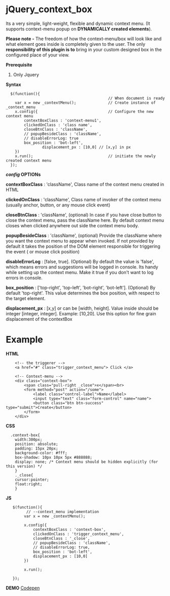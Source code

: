 # jQuery_context_box
Its a very simple, light-weight, flexible and dynamic context menu. (It supports context-menu popup on **DYNAMICALLY created elements**). 

**Please note -** The freedom of how the context-menu/box will look like and what element goes inside is completely given to the user. The only **responsibility of this plugin is to** bring in your custom designed box in the configured place of your view.

**Prerequisite**

1.  Only Jquery

**Syntax**

      $(function(){
                                                 // When document is ready
	    var x = new _contextMenu();              // Create instance of _context_menu
	    x.config({                               // Configure the new context menu
			contextBoxClass : 'context-menu1',
			clickedOnClass : 'class name',
			closeBtnClass : 'className',           
			// popupBesideClass : 'className',
			// disableErrorLog: true 			 
			box_position : 'bot-left',
	                displacement_px : [10,0] // [x,y] in px
	    })
	    x.run();                                 // initiate the newly created context menu
      });


***config* OPTIONs**

 
**contextBoxClass** : 'className',   Class name of the context menu created in HTML

**clickedOnClass** : 'className',    Class name of invoker of the context menu (usually anchor, button, or any mouse click event)

**closeBtnClass** : 'className',     (optional) In case if you have close button to close the context menu, pass the className here. By default context menu closes when clicked anywhere out side the context menu body. 

**popupBesideClass** : 'className',  (optional) Provide the className where you want the context menu to appear when invoked. If not provided by default it takes the position of the DOM element responsible for triggering the event ( or mouse click position)

**disableErrorLog** : [false, true].  (Optional) By default the value is 'false', which means errors and suggestions will be logged in console. Its handy while setting up the context menu. Make it true if you don't want to log errors in console.

**box_position** :  ['top-right', 'top-left', 'bot-right', 'bot-left']. (Optional) By default 'top-right'. This value determines the box position, with respect to the target element.

**displacement_px** : [x,y] or can be [width, height]. Value inside should be integer [integer, integer]. Example: [10,20]. Use this option for fine grain displacement of the contextBox

# Example

**HTML**
		
		<!-- the triggerer -->
		<a href="#" class="trigger_context_menu"> Click </a>

		<!-- Context-menu -->
		<div class="context-box">
		    <span class="pull-right _close">x</span><br>
		    <form method="post" action="/some">
			    <label class="control-label">Name</label>
			    <input type="text" class="form-control" name="name">
			    <button class="btn btn-success" type="submit">Create</button>
		    </form>
		</div>

**CSS**
		
	  .context-box{
		width:300px;
		position: absolute;
		padding: 15px 20px;
		background-color: #fff;
		box-shadow: 10px 10px 5px #888888;
		display: none; /* Context menu should be hidden explicitly (for this version) */
	    }
	    ._close{
		cursor:pointer;
		float:right;
	    }
		    
**JS**

	   $(function(){
			 // --context_menu implementation
			var x = new _contextMenu();
			
			x.config({                               
				contextBoxClass : 'context-box',
				clickedOnClass : 'trigger_context_menu',
				closeBtnClass : '_close',
				// popupBesideClass : 'className',
				// disableErrorLog: true,
				box_position : 'bot-left',
		        displacement_px : [10,0]
			})
			
			x.run();

	   });		

**DEMO** [Codepen](https://codepen.io/Austin4Silvers/pen/VpXvbR)
